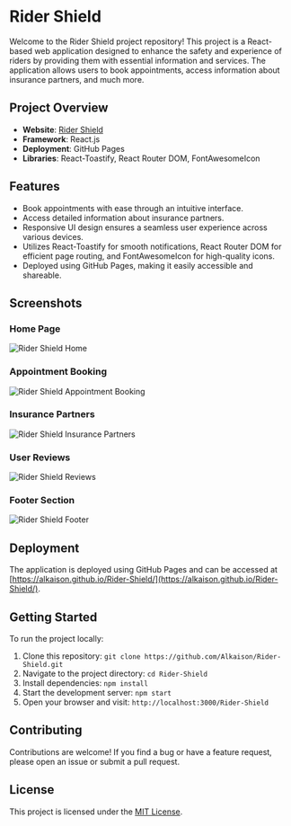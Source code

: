 # Rider Shield

Welcome to the Rider Shield project repository! This project is a React-based web application designed to enhance the safety and experience of riders by providing them with essential information and services. The application allows users to book appointments, access information about insurance partners, and much more.

## Project Overview

- **Website**: [Rider Shield](https://alkaison.github.io/Rider-Shield/ "Rider Shield")
- **Framework**: React.js
- **Deployment**: GitHub Pages
- **Libraries**: React-Toastify, React Router DOM, FontAwesomeIcon

## Features

- Book appointments with ease through an intuitive interface.
- Access detailed information about insurance partners.
- Responsive UI design ensures a seamless user experience across various devices.
- Utilizes React-Toastify for smooth notifications, React Router DOM for efficient page routing, and FontAwesomeIcon for high-quality icons.
- Deployed using GitHub Pages, making it easily accessible and shareable.

## Screenshots

### Home Page

![Rider Shield Home](https://i.postimg.cc/0Q4839KN/Rider-Shield-Home.png)

### Appointment Booking

![Rider Shield Appointment Booking](https://i.postimg.cc/zvRJY4TF/Rider-Shield-Appointment.png)

### Insurance Partners

![Rider Shield Insurance Partners](https://i.postimg.cc/8zGrwbV0/Rider-Shield-Insurance.png)

### User Reviews

![Rider Shield Reviews](https://i.postimg.cc/fknMz5Kn/Rider-Shield-Reviews.png)

### Footer Section

![Rider Shield Footer](https://i.postimg.cc/sftWGrHy/Rider-Shield-Footer.png)

## Deployment

The application is deployed using GitHub Pages and can be accessed at [https://alkaison.github.io/Rider-Shield/](https://alkaison.github.io/Rider-Shield/).

## Getting Started

To run the project locally:

1. Clone this repository: `git clone https://github.com/Alkaison/Rider-Shield.git`
2. Navigate to the project directory: `cd Rider-Shield`
3. Install dependencies: `npm install`
4. Start the development server: `npm start`
5. Open your browser and visit: `http://localhost:3000/Rider-Shield`

## Contributing

Contributions are welcome! If you find a bug or have a feature request, please open an issue or submit a pull request.

## License

This project is licensed under the [MIT License](./LICENSE "Project LICENSE").
